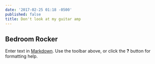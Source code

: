 ```yaml
---
date: '2017-02-25 01:18 -0500'
published: false
title: Don't look at my guitar amp
---
```

## Bedroom Rocker



Enter text in [Markdown](http://daringfireball.net/projects/markdown/). Use the toolbar above, or click the **?** button for formatting help.
